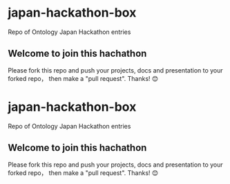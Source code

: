# japan-hackathon-box
Repo of Ontology Japan Hackathon entries

## Welcome to join this hachathon

Please fork this repo and push your projects, docs and presentation to your forked repo， then make a "pull request".
Thanks! 😊
# japan-hackathon-box
Repo of Ontology Japan Hackathon entries

## Welcome to join this hachathon

Please fork this repo and push your projects, docs and presentation to your forked repo， then make a "pull request".
Thanks! 😊
